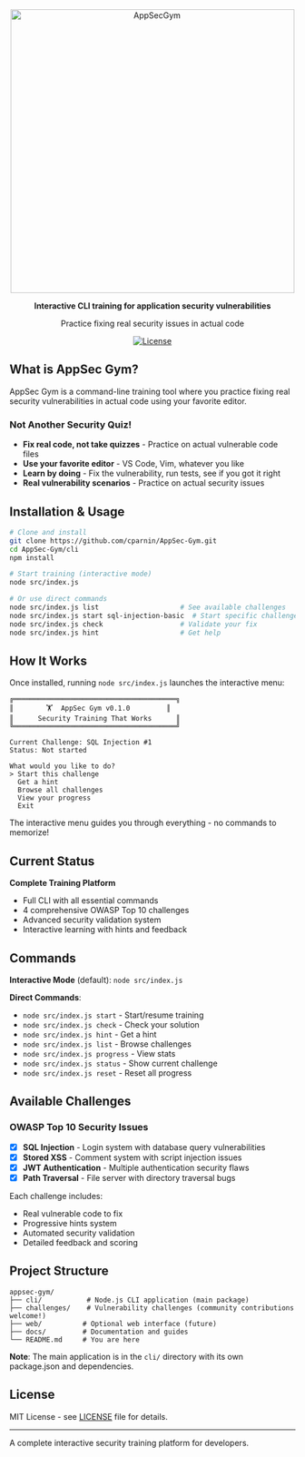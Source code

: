 <div align="center">
<img width="500" height="500" alt="AppSecGym" src="https://github.com/user-attachments/assets/e62adbd4-7656-48c3-b40d-236a72010afc" />

**Interactive CLI training for application security vulnerabilities**

Practice fixing real security issues in actual code

[![License](https://img.shields.io/badge/license-MIT-blue.svg)](LICENSE)

</div>

## What is AppSec Gym?

AppSec Gym is a command-line training tool where you practice fixing real security vulnerabilities in actual code using your favorite editor.

### Not Another Security Quiz!
- **Fix real code, not take quizzes** - Practice on actual vulnerable code files
- **Use your favorite editor** - VS Code, Vim, whatever you like
- **Learn by doing** - Fix the vulnerability, run tests, see if you got it right
- **Real vulnerability scenarios** - Practice on actual security issues

## Installation & Usage

```bash
# Clone and install
git clone https://github.com/cparnin/AppSec-Gym.git
cd AppSec-Gym/cli
npm install

# Start training (interactive mode)
node src/index.js

# Or use direct commands
node src/index.js list                    # See available challenges
node src/index.js start sql-injection-basic  # Start specific challenge
node src/index.js check                   # Validate your fix
node src/index.js hint                    # Get help
```

## How It Works

Once installed, running `node src/index.js` launches the interactive menu:

```
╔════════════════════════════════════════╗
║        🏋️  AppSec Gym v0.1.0         ║
║      Security Training That Works      ║
╚════════════════════════════════════════╝

Current Challenge: SQL Injection #1
Status: Not started

What would you like to do?
> Start this challenge
  Get a hint  
  Browse all challenges
  View your progress
  Exit
```

The interactive menu guides you through everything - no commands to memorize!

## Current Status

**Complete Training Platform**

- Full CLI with all essential commands
- 4 comprehensive OWASP Top 10 challenges
- Advanced security validation system
- Interactive learning with hints and feedback

## Commands

**Interactive Mode** (default): `node src/index.js`

**Direct Commands**:
- `node src/index.js start` - Start/resume training
- `node src/index.js check` - Check your solution  
- `node src/index.js hint` - Get a hint
- `node src/index.js list` - Browse challenges
- `node src/index.js progress` - View stats
- `node src/index.js status` - Show current challenge
- `node src/index.js reset` - Reset all progress

## Available Challenges

### OWASP Top 10 Security Issues
- [x] **SQL Injection** - Login system with database query vulnerabilities
- [x] **Stored XSS** - Comment system with script injection issues
- [x] **JWT Authentication** - Multiple authentication security flaws
- [x] **Path Traversal** - File server with directory traversal bugs

Each challenge includes:
- Real vulnerable code to fix
- Progressive hints system
- Automated security validation
- Detailed feedback and scoring

## Project Structure

```
appsec-gym/
├── cli/           # Node.js CLI application (main package)
├── challenges/    # Vulnerability challenges (community contributions welcome!)
├── web/          # Optional web interface (future)
├── docs/         # Documentation and guides
└── README.md     # You are here
```

**Note**: The main application is in the `cli/` directory with its own package.json and dependencies.

## License

MIT License - see [LICENSE](LICENSE) file for details.

---

A complete interactive security training platform for developers.
